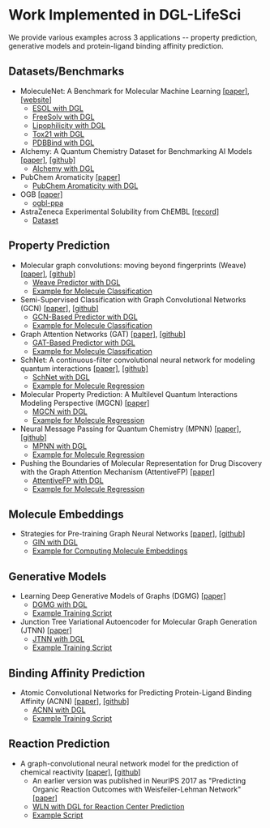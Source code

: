# Work Implemented in DGL-LifeSci

We provide various examples across 3 applications -- property prediction, generative models and protein-ligand binding affinity prediction.

## Datasets/Benchmarks

- MoleculeNet: A Benchmark for Molecular Machine Learning [[paper]](https://arxiv.org/abs/1703.00564), [[website]](http://moleculenet.ai/)
    - [ESOL with DGL](../python/dgllife/data/esol.py)
    - [FreeSolv with DGL](../python/dgllife/data/freesolv.py)
    - [Lipophilicity with DGL](../python/dgllife/data/lipophilicity.py)
    - [Tox21 with DGL](../python/dgllife/data/tox21.py)
    - [PDBBind with DGL](../python/dgllife/data/pdbbind.py)
- Alchemy: A Quantum Chemistry Dataset for Benchmarking AI Models [[paper]](https://arxiv.org/abs/1906.09427), [[github]](https://github.com/tencent-alchemy/Alchemy)
    - [Alchemy with DGL](../python/dgllife/data/alchemy.py)
- PubChem Aromaticity [[paper]](https://pubs.acs.org/doi/10.1021/acs.jmedchem.9b00959)
    - [PubChem Aromaticity with DGL](../python/dgllife/data/pubchem_aromaticity.py)
- OGB [[paper]](https://arxiv.org/abs/2005.00687)
    - [ogbl-ppa](link_prediction/ogbl-ppa)
- AstraZeneca Experimental Solubility from ChEMBL [[record]](https://www.ebi.ac.uk/chembl/document_report_card/CHEMBL3301361/)
    - [Dataset](../python/dgllife/data/astrazeneca_chembl_solubility.py)

## Property Prediction

- Molecular graph convolutions: moving beyond fingerprints (Weave) [[paper]](https://arxiv.org/abs/1603.00856), [[github]](https://github.com/deepchem/deepchem)
    - [Weave Predictor with DGL](../python/dgllife/model/model_zoo/weave_predictor.py)
    - [Example for Molecule Classification](property_prediction/moleculenet/classification.py)
- Semi-Supervised Classification with Graph Convolutional Networks (GCN) [[paper]](https://arxiv.org/abs/1609.02907), [[github]](https://github.com/tkipf/gcn)
    - [GCN-Based Predictor with DGL](../python/dgllife/model/model_zoo/gcn_predictor.py)
    - [Example for Molecule Classification](property_prediction/moleculenet/classification.py)
- Graph Attention Networks (GAT) [[paper]](https://arxiv.org/abs/1710.10903), [[github]](https://github.com/PetarV-/GAT)
    - [GAT-Based Predictor with DGL](../python/dgllife/model/model_zoo/gat_predictor.py)
    - [Example for Molecule Classification](property_prediction/moleculenet/classification.py)
- SchNet: A continuous-filter convolutional neural network for modeling quantum interactions [[paper]](https://arxiv.org/abs/1706.08566), [[github]](https://github.com/atomistic-machine-learning/SchNet)
    - [SchNet with DGL](../python/dgllife/model/model_zoo/schnet_predictor.py)
    - [Example for Molecule Regression](property_prediction/alchemy/main.py)
- Molecular Property Prediction: A Multilevel Quantum Interactions Modeling Perspective (MGCN) [[paper]](https://arxiv.org/abs/1906.11081)
    - [MGCN with DGL](../python/dgllife/model/model_zoo/mgcn_predictor.py)
    - [Example for Molecule Regression](property_prediction/alchemy/main.py)
- Neural Message Passing for Quantum Chemistry (MPNN) [[paper]](https://arxiv.org/abs/1704.01212), [[github]](https://github.com/brain-research/mpnn)
    - [MPNN with DGL](../python/dgllife/model/model_zoo/mpnn_predictor.py)
    - [Example for Molecule Regression](property_prediction/alchemy/main.py)
- Pushing the Boundaries of Molecular Representation for Drug Discovery with the Graph Attention Mechanism (AttentiveFP) [[paper]](https://pubs.acs.org/doi/abs/10.1021/acs.jmedchem.9b00959)
    - [AttentiveFP with DGL](../python/dgllife/model/model_zoo/attentivefp_predictor.py)
    - [Example for Molecule Regression](property_prediction/pubchem_aromaticity/main.py)

## Molecule Embeddings

- Strategies for Pre-training Graph Neural Networks [[paper]](https://arxiv.org/abs/1905.12265), [[github]](https://github.com/snap-stanford/pretrain-gnns)
    - [GIN with DGL](../python/dgllife/model/model_zoo/gin_predictor.py)
    - [Example for Computing Molecule Embeddings](molecule_embeddings/main.py)

## Generative Models

- Learning Deep Generative Models of Graphs (DGMG) [[paper]](https://arxiv.org/abs/1803.03324)
    - [DGMG with DGL](../python/dgllife/model/model_zoo/dgmg.py)
    - [Example Training Script](generative_models/dgmg)
- Junction Tree Variational Autoencoder for Molecular Graph Generation (JTNN) [[paper]](https://arxiv.org/abs/1802.04364)
    - [JTNN with DGL](../python/dgllife/model/model_zoo/jtnn)
    - [Example Training Script](generative_models/jtnn)

## Binding Affinity Prediction

- Atomic Convolutional Networks for Predicting Protein-Ligand Binding Affinity (ACNN) [[paper]](https://arxiv.org/abs/1703.10603), [[github]](https://github.com/deepchem/deepchem/tree/master/contrib/atomicconv)
    - [ACNN with DGL](../python/dgllife/model/model_zoo/acnn.py)
    - [Example Training Script](binding_affinity_prediction)

## Reaction Prediction
- A graph-convolutional neural network model for the prediction of chemical reactivity [[paper]](https://pubs.rsc.org/en/content/articlelanding/2019/sc/c8sc04228d#!divAbstract), [[github]](https://github.com/connorcoley/rexgen_direct)
    - An earlier version was published in NeurIPS 2017 as "Predicting Organic Reaction Outcomes with Weisfeiler-Lehman Network" [[paper]](https://arxiv.org/abs/1709.04555)
    - [WLN with DGL for Reaction Center Prediction](../python/dgllife/model/model_zoo/wln_reaction_center.py)
    - [Example Script](reaction_prediction/rexgen_direct)

